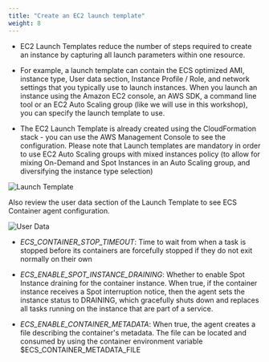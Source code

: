 ```yaml
---
title: "Create an EC2 launch template"
weight: 8
---
```


- EC2 Launch Templates reduce the number of steps required to create an instance by capturing all launch parameters within one resource.

- For example, a launch template can contain the ECS optimized AMI, instance type, User data section, Instance Profile / Role, and network settings that you typically use to launch instances. When you launch an instance using the Amazon EC2 console, an AWS SDK, a command line tool or an EC2 Auto Scaling group (like we will use in this workshop), you can specify the launch template to use. 

- The EC2 Launch Template is already created using the CloudFormation stack - you can use the AWS Management Console to see the configuration. Please note that Launch templates are mandatory in order to use EC2 Auto Scaling groups with mixed instances policy (to allow for mixing On-Demand and Spot Instances in an Auto Scaling group, and diversifying the instance type selection)

![Launch Template](/images/ecs-spot-capacity-providers/c9_6.png)

Also review the user data section of the Launch Template to see ECS Container agent configuration.

![User Data](/images/ecs-spot-capacity-providers/c9_7.png)

- *ECS_CONTAINER_STOP_TIMEOUT*: Time to wait from when a task is stopped before its containers are forcefully stopped if they do not exit normally on their own

- *ECS_ENABLE_SPOT_INSTANCE_DRAINING*: Whether to enable Spot Instance draining for the container instance. When true, if the container instance receives a Spot interruption notice, then the agent sets the instance status to DRAINING, which gracefully shuts down and replaces all tasks running on the instance that are part of a service.

- *ECS_ENABLE_CONTAINER_METADATA*: When true, the agent creates a file describing the container's metadata. The file can be located and consumed by using the container environment variable $ECS_CONTAINER_METADATA_FILE
